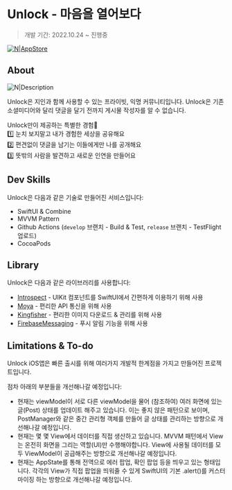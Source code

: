 # Unlock - 마음을 열어보다
> 개발 기간: 2022.10.24 ~ 진행중

[![N|AppStore](https://camo.githubusercontent.com/256c4c0f137426227c87b21c9d7230e30362eba3d7bdd69cd212c343bb9a132c/68747470733a2f2f646576696d616765732d63646e2e6170706c652e636f6d2f6170702d73746f72652f6d61726b6574696e672f67756964656c696e65732f696d616765732f62616467652d646f776e6c6f61642d6f6e2d7468652d6170702d73746f72652e737667)](https://apps.apple.com/us/app/unlock-%EB%A7%88%EC%9D%8C%EC%9D%84-%EC%97%B4%EC%96%B4%EB%B3%B4%EB%8B%A4/id1612819350)

## About
![N|Description](https://s3.us-west-2.amazonaws.com/secure.notion-static.com/c6c64f6c-fa5a-4c4f-91fa-875bf8aa250f/Untitled.png?X-Amz-Algorithm=AWS4-HMAC-SHA256&X-Amz-Content-Sha256=UNSIGNED-PAYLOAD&X-Amz-Credential=AKIAT73L2G45EIPT3X45%2F20221204%2Fus-west-2%2Fs3%2Faws4_request&X-Amz-Date=20221204T023940Z&X-Amz-Expires=86400&X-Amz-Signature=251a1d0809b57f61b1d48c3cda061efaee170ae805c7e5e8847aaf0937bb1c18&X-Amz-SignedHeaders=host&response-content-disposition=filename%3D%22Untitled.png%22&x-id=GetObject)

Unlock은 지인과 함께 사용할 수 있는 프라이빗, 익명 커뮤니티입니다.
Unlock은 ️기존 소셜미디어와 달리 댓글을 달기 전까지 게시물 작성자를 알 수 없습니다.

Unlock만이 제공하는 특별한 경험🌟  
1️⃣ 눈치 보지말고 내가 경험한 세상을 공유해요  
2️⃣ 편견없이 댓글을 남기는 이들에게만 나를 공개해요  
3️⃣ 뜻밖의 사람을 발견하고 새로운 인연을 만들어요  

## Dev Skills
Unlock은 다음과 같은 기술로 만들어진 서비스입니다:
- SwiftUI & Combine
- MVVM Pattern
- Github Actions (`develop` 브랜치 - Build & Test, `release` 브랜치 - TestFlight 업로드)
- CocoaPods

## Library
Unlock은 다음과 같은 라이브러리를 사용합니다:
- [Introspect](https://github.com/siteline/SwiftUI-Introspect) - UIKit 컴포넌트를 SwiftUI에서 간편하게 이용하기 위해 사용
- [Moya](https://github.com/Moya/Moya) - 편리한 API 통신을 위해 사용
- [Kingfisher](https://github.com/onevcat/Kingfisher) - 편리한 이미지 다운로드 & 관리를 위해 사용
- [FirebaseMessaging](https://firebase.google.com/docs/cloud-messaging/ios/client) - 푸시 알림 기능을 위해 사용

## Limitations & To-do
Unlock iOS앱은 빠른 출시를 위해 여러가지 개발적 한계점을 가지고 만들어진 프로젝트입니다.

점차 아래의 부분들을 개선해나갈 예정입니다:
- 현재는 viewModel이 서로 다른 viewModel을 물어 (참조하여) 여러 화면에 있는 글(Post) 상태를 업데이트 해주고 있습니다. 이는 좋지 않은 패턴으로 보이며, PostManager와 같은 중간 관리형 객체를 만들어 글 상태를 관리하는 방향으로 개선해나갈 예정입니다.
- 현재는 몇 몇 View에서 데이터를 직접 생산하고 있습니다. MVVM 패턴에서 View는 온전히 화면을 그리는 역할(UI)만 수행해야합니다. View에 사용될 데이터를 모두 ViewModel이 공급해주는 방향으로 개선해나갈 예정입니다.
- 현재는 AppState를 통해 전역으로 에러 팝업, 확인 팝업 등을 띄우고 있는 형태입니다. 각각의 View가 직접 팝업을 띄워줄 수 있게 SwiftUI의 기본 .alert()를 커스터마이징 하는 방향으로 개선해나갈 예정입니다.
